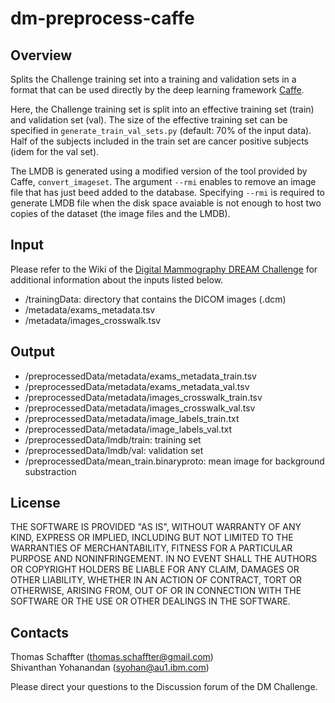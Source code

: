 # dm-preprocess-caffe
## Overview
Splits the Challenge training set into a training and validation sets in a format that can be used directly by the deep learning framework [Caffe](http://caffe.berkeleyvision.org/).

Here, the Challenge training set is split into an effective training set (train) and validation set (val). The size of the effective training set can be specified in `generate_train_val_sets.py` (default: 70% of the input data). Half of the subjects included in the train set are cancer positive subjects (idem for the val set).

The LMDB is generated using a modified version of the tool provided by Caffe, `convert_imageset`. The argument `--rmi` enables to remove an image file that has just beed added to the database. Specifying `--rmi` is required to generate LMDB file when the disk space avaiable is not enough to host two copies of the dataset (the image files and the LMDB).

## Input
Please refer to the Wiki of the [Digital Mammography DREAM Challenge](https://www.synapse.org/#!Synapse:syn4224222) for additional information about the inputs listed below.

- /trainingData: directory that contains the DICOM images (.dcm)
- /metadata/exams\_metadata.tsv
- /metadata/images\_crosswalk.tsv

## Output
- /preprocessedData/metadata/exams_metadata_train.tsv
- /preprocessedData/metadata/exams_metadata_val.tsv
- /preprocessedData/metadata/images_crosswalk_train.tsv
- /preprocessedData/metadata/images_crosswalk_val.tsv
- /preprocessedData/metadata/image_labels_train.txt
- /preprocessedData/metadata/image_labels_val.txt
- /preprocessedData/lmdb/train: training set
- /preprocessedData/lmdb/val: validation set
- /preprocessedData/mean_train.binaryproto: mean image for background substraction

## License
THE SOFTWARE IS PROVIDED "AS IS", WITHOUT WARRANTY OF ANY KIND, EXPRESS OR IMPLIED, INCLUDING BUT NOT LIMITED TO THE WARRANTIES OF MERCHANTABILITY, FITNESS FOR A PARTICULAR PURPOSE AND NONINFRINGEMENT. IN NO EVENT SHALL THE AUTHORS OR COPYRIGHT HOLDERS BE LIABLE FOR ANY CLAIM, DAMAGES OR OTHER LIABILITY, WHETHER IN AN ACTION OF CONTRACT, TORT OR OTHERWISE, ARISING FROM, OUT OF OR IN CONNECTION WITH THE SOFTWARE OR THE USE OR OTHER DEALINGS IN THE SOFTWARE.

## Contacts
Thomas Schaffter (thomas.schaffter@gmail.com)  
Shivanthan Yohanandan (syohan@au1.ibm.com)

Please direct your questions to the Discussion forum of the DM Challenge.
